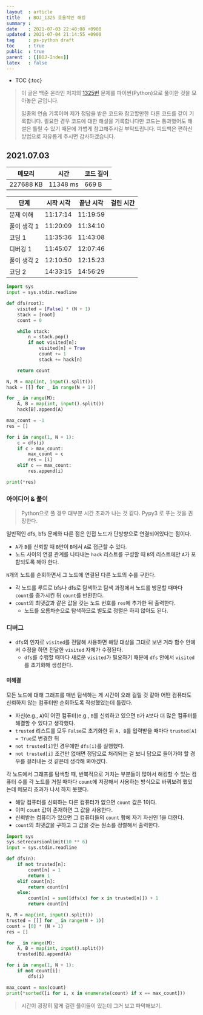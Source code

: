 ```yaml
---
layout  : article
title   : BOJ_1325 효율적인 해킹
summary : 
date    : 2021-07-03 22:40:08 +0900
updated : 2021-07-04 21:14:55 +0900
tag     : ps-python draft
toc     : true
public  : true
parent  : [[BOJ-Index]]
latex   : false
---
```

* TOC
{:toc}

> 이 글은 백준 온라인 저지의 [1325번](https://www.acmicpc.net/problem/1325) 문제를 파이썬(Python)으로 풀이한 것을 모아놓은 글입니다.
>
> 일종의 연습 기록이며 제가 정답을 받은 코드와 참고할만한 다른 코드를 같이 기록합니다. 필요한 경우 코드에 대한 해설을 기록합니다만 코드는 통과했어도 해설은 틀릴 수 있기 때문에 가볍게 참고해주시길 부탁드립니다. 피드백은 편하신 방법으로 자유롭게 주시면 감사하겠습니다.

## 2021.07.03

| 메모리    | 시간     | 코드 길이 |
| --------- | -------- | --------- |
| 227688 KB | 11348 ms | 669 B     |

| 단계        | 시작 시각 | 끝난 시각 | 걸린 시간 |
| ----------- | --------- | --------- | --------- |
| 문제 이해   | 11:17:14  | 11:19:59  |           |
| 풀이 생각 1 | 11:20:09  | 11:34:10  |           |
| 코딩 1      | 11:35:36  | 11:43:08  |           |
| 디버깅 1    | 11:45:07  | 12:07:46  |           |
| 풀이 생각 2 | 12:10:50  | 12:15:23  |           |
| 코딩 2      | 14:33:15  | 14:56:29  |           |

```python
import sys
input = sys.stdin.readline

def dfs(root):
    visited = [False] * (N + 1)
    stack = [root]
    count = 0

    while stack:
        n = stack.pop()
        if not visited[n]:
            visited[n] = True
            count += 1
            stack += hack[n]

    return count

N, M = map(int, input().split())
hack = [[] for _ in range(N + 1)]

for _ in range(M):
    A, B = map(int, input().split())
    hack[B].append(A)

max_count = -1
res = []

for i in range(1, N + 1):
    c = dfs(i)
    if c > max_count:
        max_count = c
        res = [i]
    elif c == max_count:
        res.append(i)

print(*res)
```

### 아이디어 & 풀이

> Python으로 풀 경우 대부분 시간 초과가 나는 것 같다. Pypy3 로 푸는 것을 권장한다.

일반적인 dfs, bfs 문제와 다른 점은 인접 노드가 단방향으로 연결되어있다는 점이다.

* `A`가 `B`를 신뢰할 때 `B`만이 `B`에서 `A`로 접근할 수 있다.
* 노드 사이의 연결 관계를 나타내는 `hack` 리스트를 구성할 때 `B`의 리스트에만 `A`가 포함되도록 해야 한다.

`N`개의 노드를 순회하면서 그 노드에 연결된 다른 노드의 수를 구한다.

* 각 노드를 루트로 bfs나 dfs로 탐색하고 탐색 과정에서 노드를 방문할 때마다 `count`를 증가시킨 뒤 `count`를 반환한다.
* `count`의 최댓값과 같은 값을 갖는 노드 번호를 `res`에 추가한 뒤 출력한다.
    * 노드를 오름차순으로 탐색하므로 별도로 정렬은 하지 않아도 된다.

### 디버그

* `dfs`의 인자로 `visited`를 전달해 사용하면 해당 대상을 그대로 보낸 거라 함수 안에서 수정을 하면 전달한 `visited` 자체가 수정된다.
    * `dfs`를 수행할 때마다 새로운 `visited`가 필요하기 때문에 `dfs` 안에서 `visited`를 초기화해 생성한다.

#### 미해결

모든 노드에 대해 그래프를 매번 탐색하는 게 시간이 오래 걸릴 것 같아 어떤 컴퓨터도 신뢰하지 않는 컴퓨터만 순회하도록 작성했었는데 틀렸다.

* 자신(e.g., `A`)이 어떤 컴퓨터(e.g., `B`를 신뢰하고 있으면 `B`가 `A`보다 더 많은 컴퓨터를 해결할 수 있다고 생각했다.
* `trusted` 리스트를 모두 `False`로 초기화한 뒤 `A, B`를 입력받을 때마다 `trusted[A] = True`로 변경한 뒤
* `not trusted[i]`인 경우에만 `dfs(i)`를 실행했다.
* `not trusted[i]` 조건만 없애면 정답으로 처리되는 걸 보니 답으로 들어가야 할 경우를 걸러내는 것 같은데 생각해 봐야겠다.

각 노드에서 그래프를 탐색할 때, 반복적으로 거치는 부분들이 많아서 해킹할 수 있는 컴퓨터 수를 각 노드를 거칠 때마다 `count`에 저장해서 사용하는 방식으로 바꿔보려 했었는데 메모리 초과가 나서 하지 못했다.

* 해당 컴퓨터를 신뢰하는 다른 컴퓨터가 없으면 `count` 값은 1이다.
* 이미 `count` 값이 존재하면 그 값을 사용한다.
* 신뢰받는 컴퓨터가 있으면 그 컴퓨터들의 `count` 합에 자기 자신인 1을 더한다.
* `count`의 최댓값을 구하고 그 값을 갖는 원소를 정렬해서 출력한다.

```python
import sys
sys.setrecursionlimit(10 ** 6)
input = sys.stdin.readline

def dfs(n):
    if not trusted[n]:
        count[n] = 1
        return 1
    elif count[n]:
        return count[n]
    else:
        count[n] = sum([dfs(x) for x in trusted[n]]) + 1
        return count[n]

N, M = map(int, input().split())
trusted = [[] for _ in range(N + 1)]
count = [0] * (N + 1)
res = []

for _ in range(M):
    A, B = map(int, input().split())
    trusted[B].append(A)

for i in range(1, N + 1):
    if not count[i]:
        dfs(i)

max_count = max(count)
print(*sorted([i for i, x in enumerate(count) if x == max_count]))
```

> 시간이 굉장히 짧게 걸린 풀이들이 있는데 그거 보고 파악해보기.
